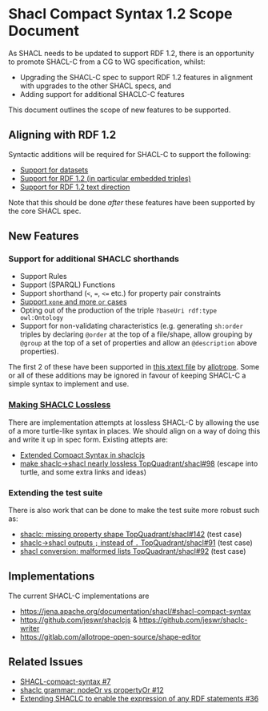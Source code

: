 # Shacl Compact Syntax 1.2 Scope Document

As SHACL needs to be updated to support RDF 1.2, there is an opportunity to promote SHACL-C from a CG to WG specification, whilst:
 - Upgrading the SHACL-C spec to support RDF 1.2 features in alignment with upgrades to the other SHACL specs, and
 - Adding support for additional SHACLC-C features

This document outlines the scope of new features to be supported.

## Aligning with RDF 1.2

Syntactic additions will be required for SHACL-C to support the following:

 - [Support for datasets](https://github.com/w3c/shacl/issues/22)
 - [Support for RDF 1.2 (in particular embedded triples)](https://github.com/w3c/shacl/issues/23)
 - [Support for RDF 1.2 text direction](https://github.com/w3c/shacl/issues/24)

Note that this should be done *after* these features have been supported by the core SHACL spec.

## New Features

### Support for additional SHACLC shorthands
 - Support Rules
 - Support (SPARQL) Functions
 - Support shorthand (`<`, `=`, `<=` etc.) for property pair constraints
 - [Support `xone` and more `or` cases](https://github.com/w3c/shacl/issues/12)
 - Opting out of the production of the triple `?baseUri rdf:type owl:Ontology`
 - Support for non-validating characteristics (e.g. generating `sh:order` triples by declaring `@order` at the top of a file/shape, allow grouping by `@group` at the top of a set of properties and allow an `@description` above properties).

The first 2 of these have been supported in [this xtext file](https://gitlab.com/allotrope-open-source/shape-editor/-/blob/master/src/com.osthus.shapes.shaclc.parent/com.osthus.shapes.shaclc/src/com/osthus/shapes/shaclc/SHACLC.xtext) by [allotrope](https://www.allotrope.org/). Some or all of these additions may be ignored in favour of keeping SHACL-C a simple syntax to implement and use.

### [Making SHACLC Lossless](https://github.com/w3c/shacl/issues/36)

There are implementation attempts at lossless SHACL-C by allowing the use of a more turtle-like syntax in places. We should align on a way of doing this and write it up in spec form. Existing attepts are:
 - [Extended Compact Syntax in shaclcjs](https://github.com/jeswr/shaclcjs?tab=readme-ov-file#extended-shacl-compact-syntax)
 - [make shaclc->shacl nearly lossless TopQuadrant/shacl#98](https://github.com/TopQuadrant/shacl/issues/98) (escape into turtle, and some extra links and ideas)

### Extending the test suite

There is also work that can be done to make the test suite more robust such as:
 - [shaclc: missing property shape TopQuadrant/shacl#142](https://github.com/TopQuadrant/shacl/issues/142) (test case)
 - [shaclc->shacl outputs `;` instead of `.` TopQuadrant/shacl#91](https://github.com/TopQuadrant/shacl/issues/91) (test case)
 - [shacl conversion: malformed lists TopQuadrant/shacl#92](https://github.com/TopQuadrant/shacl/issues/92) (test case)


## Implementations
The current SHACL-C implementations are
 - https://jena.apache.org/documentation/shacl/#shacl-compact-syntax
 - https://github.com/jeswr/shaclcjs & https://github.com/jeswr/shaclc-writer
 - https://gitlab.com/allotrope-open-source/shape-editor

## Related Issues
 - [SHACL-compact-syntax #7](https://github.com/w3c/shacl/issues/7)
 - [shaclc grammar: nodeOr vs propertyOr #12](https://github.com/w3c/shacl/issues/12)
 - [Extending SHACLC to enable the expression of any RDF statements #36](https://github.com/w3c/shacl/issues/36)
